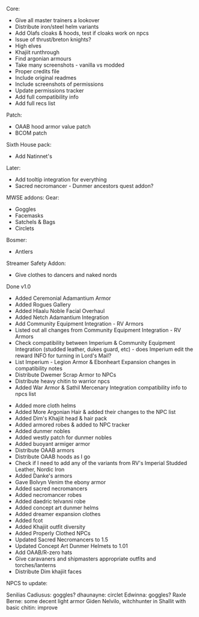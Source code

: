 Core:
* Give all master trainers a lookover
* Distribute iron/steel helm variants
* Add Olafs cloaks & hoods, test if cloaks work on npcs
* Issue of thrust/breton knights?
* High elves
* Khajiit runthrough
* Find argonian armours
* Take many screenshots - vanilla vs modded
* Proper credits file
* Include original readmes
* Include screenshots of permissions
* Update permissions tracker
* Add full compatibility info
* Add full recs list

Patch:
* OAAB hood armor value patch
* BCOM patch

Sixth House pack:
* Add Natinnet's

Later:
* Add tooltip integration for everything
* Sacred necromancer - Dunmer ancestors quest addon?

MWSE addons:
Gear:
* Goggles
* Facemasks
* Satchels & Bags
* Circlets

Bosmer:
* Antlers

Streamer Safety Addon:
* Give clothes to dancers and naked nords

Done v1.0
- Added Ceremonial Adamantium Armor
- Added Rogues Gallery
- Added Hlaalu Noble Facial Overhaul
- Added Netch Adamantium Integration
- Add Community Equipment Integration - RV Armors
- Listed out all changes from Community Equipment Integration - RV Armors
- Check compatibility between Imperium & Community Equipment Integration (studded leather, dukes guard, etc) - does Imperium edit the reward INFO for turning in Lord's Mail?
- List Imperium - Legion Armor & Ebonheart Expansion changes in compatibility notes
- Distribute Dwemer Scrap Armor to NPCs
- Distribute heavy chitin to warrior npcs
- Added War Armor & Sathil Mercenary Integration compatibility info to npcs list  
* Added more cloth helms
* Added More Argonian Hair & added their changes to the NPC list
* Added Dim's Khajiit head & hair pack
* Added armored robes & added to NPC tracker
* Added dunmer nobles
* Added westly patch for dunmer nobles
* Added buoyant armiger armor
* Distribute OAAB armors
* Distribute OAAB hoods as I go
* Check if I need to add any of the variants from RV's Imperial Studded Leather, Nordic Iron
* Added Danke's armors
* Gave Bolvyn Venim the ebony armor
* Added sacred necromancers
* Added necromancer robes
* Added daedric telvanni robe
* Added concept art dunmer helms
* Added dreamer expansion clothes
* Added fcot
* Added Khajiit outfit diversity
* Added Properly Clothed NPCs
* Updated Sacred Necromancers to 1.5
* Updated Concept Art Dunmer Helmets to 1.01
* Add OAAB/R-zero hats
* Give caravaners and shipmasters appropriate outfits and torches/lanterns
* Distribute Dim khajiit faces

NPCS to update:

Senilias Cadiusus: goggles?
dhaunayne: circlet
Edwinna: goggles?
Raxle Berne: some decent light armor
Giden Nelvilo, witchhunter in Shallit with basic chitin: improve


